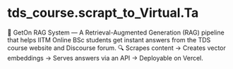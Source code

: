 # tds_course.scrapt_to_Virtual.Ta
🤖 GetOn RAG System — A Retrieval-Augmented Generation (RAG) pipeline that helps IITM Online BSc students get instant answers from the TDS course website and Discourse forum. 🔍 Scrapes content → Creates vector embeddings → Serves answers via an API → Deployable on Vercel.
